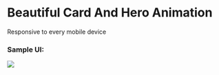 # Beautiful Card And Hero Animation

Responsive to every mobile device

### Sample UI: 

![](CardAnimation.gif)
